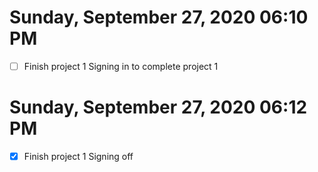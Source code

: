 # Sunday, September 27, 2020 06:10 PM
- [ ] Finish project 1
Signing in to complete project 1

# Sunday, September 27, 2020 06:12 PM
- [x] Finish project 1
Signing off 